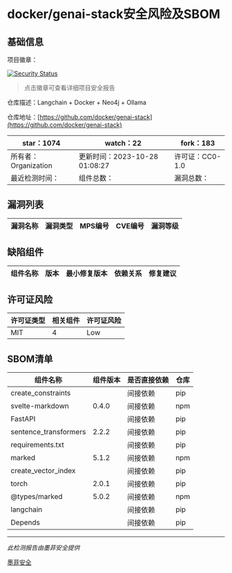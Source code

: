 # docker/genai-stack安全风险及SBOM

## 基础信息

项目徽章：

[![Security Status](https://www.murphysec.com/platform3/v31/badge/1717973393260462080.svg)](https://www.murphysec.com/console/report/1717973393143021568/1717973393260462080)

> 点击徽章可查看详细项目安全报告

仓库描述：Langchain + Docker + Neo4j + Ollama

仓库地址：[https://github.com/docker/genai-stack](https://github.com/docker/genai-stack)

| star：1074 | watch：22 | fork：183 |
| ----------- | -------------- | ------------ |
| 所有者：Organization | 更新时间：2023-10-28 01:08:27 | 许可证：CC0-1.0 |
| 最近检测时间： | 组件总数： | 漏洞总数： |




## 漏洞列表

| 漏洞名称 | 漏洞类型 | MPS编号 | CVE编号 | 漏洞等级 |
| ------- | ------ | ------- | ------ | ----- |





## 缺陷组件

| 组件名称 | 版本 | 最小修复版本 | 依赖关系 | 修复建议 |
| -------- | ---- | ------------ | -------- | -------- |





## 许可证风险

| 许可证类型 | 相关组件 | 许可证风险 |
| ---------- | -------- | ---------- |
|MIT|4|Low|




## SBOM清单

| 组件名称 | 组件版本 | 是否直接依赖 | 仓库 |
| -------- | -------- | ------------ | ---- |
|create_constraints||间接依赖|pip|
|svelte-markdown|0.4.0|间接依赖|npm|
|FastAPI||间接依赖|pip|
|sentence_transformers|2.2.2|间接依赖|pip|
|requirements.txt||间接依赖|pip|
|marked|5.1.2|间接依赖|npm|
|create_vector_index||间接依赖|pip|
|torch|2.0.1|间接依赖|pip|
|@types/marked|5.0.2|间接依赖|npm|
|langchain||间接依赖|pip|
|Depends||间接依赖|pip|


------

*此检测报告由墨菲安全提供*

[墨菲安全](www.murphysec.com)